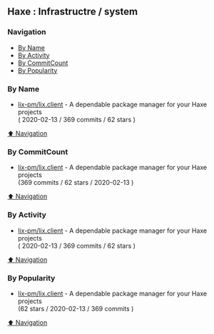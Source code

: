 ## Haxe : Infrastructre / system


### Navigation

- [By Name](#by-name)
- [By Activity](#by-activity)
- [By CommitCount](#by-commitcount)
- [By Popularity](#by-popularity)

### By Name
<!-- PROJECTS_LIST -->
- [lix-pm/lix.client](https://github.com/lix-pm/lix.client) - A dependable package manager for your Haxe projects <br/> ( 2020-02-13 / 369 commits / 62 stars )
<!-- /PROJECTS_LIST -->

[⬆ Navigation](#navigation)

### By CommitCount
<!-- COMMITCOUNT_LIST -->
- [lix-pm/lix.client](https://github.com/lix-pm/lix.client) - A dependable package manager for your Haxe projects <br/> (369 commits / 62 stars / 2020-02-13 )
<!-- /COMMITCOUNT_LIST -->
[⬆ Navigation](#navigation)

### By Activity
<!-- ACTIVITY_LIST -->
- [lix-pm/lix.client](https://github.com/lix-pm/lix.client) - A dependable package manager for your Haxe projects <br/> ( 2020-02-13 / 369 commits / 62 stars )
<!-- /ACTIVITY_LIST -->

[⬆ Navigation](#navigation)

### By Popularity
<!-- POPULARITY_LIST -->
- [lix-pm/lix.client](https://github.com/lix-pm/lix.client) - A dependable package manager for your Haxe projects <br/> (62 stars / 2020-02-13 / 369 commits )
<!-- /POPULARITY_LIST -->

[⬆ Navigation](#navigation)
